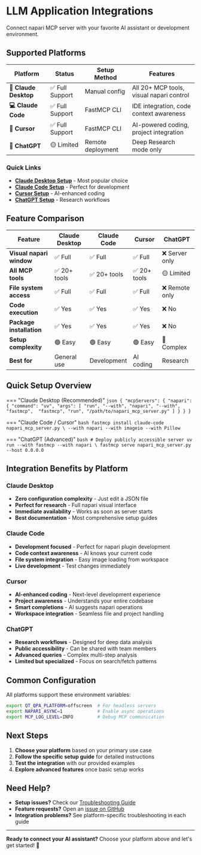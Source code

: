 # LLM Application Integrations

Connect napari MCP server with your favorite AI assistant or development environment.

## Supported Platforms

| Platform | Status | Setup Method | Features |
|----------|--------|--------------|----------|
| **🤖 Claude Desktop** | ✅ Full Support | Manual config | All 20+ MCP tools, visual napari control |
| **💻 Claude Code** | ✅ Full Support | FastMCP CLI | IDE integration, code context awareness |
| **📝 Cursor** | ✅ Full Support | FastMCP CLI | AI-powered coding, project integration |
| **💬 ChatGPT** | 🟡 Limited | Remote deployment | Deep Research mode only |

### Quick Links

- **[Claude Desktop Setup](claude-desktop.md)** - Most popular choice
- **[Claude Code Setup](claude-code.md)** - Perfect for development
- **[Cursor Setup](cursor.md)** - AI-enhanced coding
- **[ChatGPT Setup](chatgpt.md)** - Research workflows

## Feature Comparison

| Feature | Claude Desktop | Claude Code | Cursor | ChatGPT |
|---------|----------------|-------------|--------|---------|
| **Visual napari window** | ✅ Full | ✅ Full | ✅ Full | ❌ Server only |
| **All MCP tools** | ✅ 20+ tools | ✅ 20+ tools | ✅ 20+ tools | 🟡 Limited |
| **File system access** | ✅ Full | ✅ Full | ✅ Full | ❌ Remote only |
| **Code execution** | ✅ Yes | ✅ Yes | ✅ Yes | ❌ No |
| **Package installation** | ✅ Yes | ✅ Yes | ✅ Yes | ❌ No |
| **Setup complexity** | 🟢 Easy | 🟢 Easy | 🟢 Easy | 🔴 Complex |
| **Best for** | General use | Development | AI coding | Research |

## Quick Setup Overview

=== "Claude Desktop (Recommended)"
    ```json
    {
      "mcpServers": {
        "napari": {
          "command": "uv",
          "args": [
            "run", "--with", "napari", "--with", "fastmcp", 
            "fastmcp", "run", "/path/to/napari_mcp_server.py"
          ]
        }
      }
    }
    ```

=== "Claude Code / Cursor"
    ```bash
    fastmcp install claude-code napari_mcp_server.py \
        --with napari --with imageio --with Pillow
    ```

=== "ChatGPT (Advanced)"
    ```bash
    # Deploy publicly accessible server
    uv run --with fastmcp --with napari \
      fastmcp serve napari_mcp_server.py --host 0.0.0.0
    ```

## Integration Benefits by Platform

### Claude Desktop
- **Zero configuration complexity** - Just edit a JSON file
- **Perfect for research** - Full napari visual interface
- **Immediate availability** - Works as soon as server starts
- **Best documentation** - Most comprehensive setup guides

### Claude Code  
- **Development focused** - Perfect for napari plugin development
- **Code context awareness** - AI knows your current code
- **File system integration** - Easy image loading from workspace
- **Live development** - Test changes immediately

### Cursor
- **AI-enhanced coding** - Next-level development experience
- **Project awareness** - Understands your entire codebase
- **Smart completions** - AI suggests napari operations
- **Workspace integration** - Seamless file and project handling

### ChatGPT
- **Research workflows** - Designed for deep data analysis
- **Public accessibility** - Can be shared with team members
- **Advanced queries** - Complex multi-step analysis
- **Limited but specialized** - Focus on search/fetch patterns

## Common Configuration

All platforms support these environment variables:

```bash
export QT_QPA_PLATFORM=offscreen  # For headless servers
export NAPARI_ASYNC=1             # Enable async operations  
export MCP_LOG_LEVEL=INFO         # Debug MCP communication
```

## Next Steps

1. **Choose your platform** based on your primary use case
2. **Follow the specific setup guide** for detailed instructions
3. **Test the integration** with our provided examples
4. **Explore advanced features** once basic setup works

## Need Help?

- **Setup issues?** Check our [Troubleshooting Guide](../guides/troubleshooting.md)
- **Feature requests?** Open an [issue on GitHub](https://github.com/royerlab/napari-mcp/issues)
- **Integration problems?** See platform-specific troubleshooting in each guide

---

**Ready to connect your AI assistant?** Choose your platform above and let's get started! 🚀